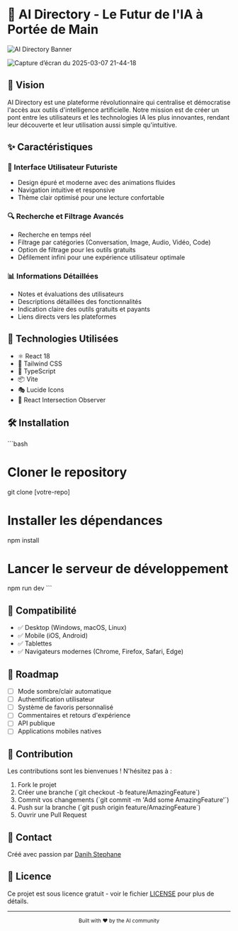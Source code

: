 # 🤖 AI Directory - Le Futur de l'IA à Portée de Main

![AI Directory Banner](https://images.unsplash.com/photo-1693314295100-bb5b134a9e42?auto=format&fit=crop&q=80&w=1200)

![Capture d’écran du 2025-03-07 21-44-18](https://github.com/user-attachments/assets/faa11477-117c-4003-ad07-87c5a8d5ad6c)


## 🌟 Vision

AI Directory est une plateforme révolutionnaire qui centralise et démocratise l'accès aux outils d'intelligence artificielle. Notre mission est de créer un pont entre les utilisateurs et les technologies IA les plus innovantes, rendant leur découverte et leur utilisation aussi simple qu'intuitive.

## ✨ Caractéristiques

### 🎯 Interface Utilisateur Futuriste
- Design épuré et moderne avec des animations fluides
- Navigation intuitive et responsive
- Thème clair optimisé pour une lecture confortable

### 🔍 Recherche et Filtrage Avancés
- Recherche en temps réel
- Filtrage par catégories (Conversation, Image, Audio, Vidéo, Code)
- Option de filtrage pour les outils gratuits
- Défilement infini pour une expérience utilisateur optimale

### 📊 Informations Détaillées
- Notes et évaluations des utilisateurs
- Descriptions détaillées des fonctionnalités
- Indication claire des outils gratuits et payants
- Liens directs vers les plateformes

## 🚀 Technologies Utilisées

- ⚛️ React 18
- 🎨 Tailwind CSS
- 🔧 TypeScript
- 📦 Vite
- 🎭 Lucide Icons
- 📱 React Intersection Observer

## 🛠️ Installation

\`\`\`bash
# Cloner le repository
git clone [votre-repo]

# Installer les dépendances
npm install

# Lancer le serveur de développement
npm run dev
\`\`\`

## 📱 Compatibilité

- ✅ Desktop (Windows, macOS, Linux)
- ✅ Mobile (iOS, Android)
- ✅ Tablettes
- ✅ Navigateurs modernes (Chrome, Firefox, Safari, Edge)

## 🔮 Roadmap

- [ ] Mode sombre/clair automatique
- [ ] Authentification utilisateur
- [ ] Système de favoris personnalisé
- [ ] Commentaires et retours d'expérience
- [ ] API publique
- [ ] Applications mobiles natives

## 🤝 Contribution

Les contributions sont les bienvenues ! N'hésitez pas à :

1. Fork le projet
2. Créer une branche (\`git checkout -b feature/AmazingFeature\`)
3. Commit vos changements (\`git commit -m 'Add some AmazingFeature'\`)
4. Push sur la branche (\`git push origin feature/AmazingFeature\`)
5. Ouvrir une Pull Request

## 👤 Contact

Créé avec passion par [Danih Stephane](https://www.linkedin.com/in/danihstephane/)

## 📄 Licence

Ce projet est sous licence gratuit - voir le fichier [LICENSE](LICENSE) pour plus de détails.

---

<p align="center">
  <sub>Built with ❤️ by the AI community</sub>
</p>

